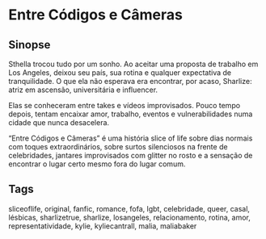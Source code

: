 # Entre Códigos e Câmeras

## Sinopse

Sthella trocou tudo por um sonho. Ao aceitar uma proposta de trabalho em Los Angeles, deixou seu país, sua rotina e qualquer expectativa de tranquilidade. O que ela não esperava era encontrar, por acaso, Sharlize: atriz em ascensão, universitária e influencer.

Elas se conheceram entre takes e vídeos improvisados. Pouco tempo depois, tentam encaixar amor, trabalho, eventos e vulnerabilidades numa cidade que nunca desacelera.

“Entre Códigos e Câmeras” é uma história slice of life sobre dias normais com toques extraordinários, sobre surtos silenciosos na frente de celebridades, jantares improvisados com glitter no rosto e a sensação de encontrar o lugar certo mesmo fora do lugar comum.

## Tags

sliceoflife, original, fanfic, romance, fofa, lgbt, celebridade, queer, casal, lésbicas, sharlizetrue, sharlize, losangeles, relacionamento, rotina, amor, representatividade, kylie, kyliecantrall, malia, maliabaker
